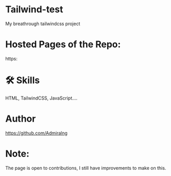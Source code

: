 # Tailwind-test
 My breathrough tailwindcss project

# Hosted Pages of the Repo:
https:

# 🛠 Skills
HTML, TailwindCSS, JavaScript....

# Author
https://github.com/Admiralng

# Note:
The page is open to contributions, I still have improvements to make on this.
